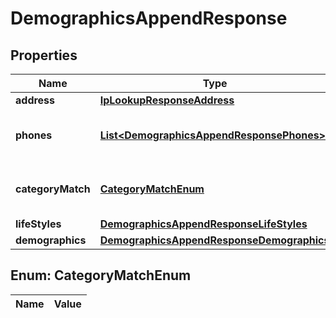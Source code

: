

# DemographicsAppendResponse

## Properties

Name | Type | Description | Notes
------------ | ------------- | ------------- | -------------
**address** | [**IpLookupResponseAddress**](IpLookupResponseAddress.md) |  |  [optional]
**phones** | [**List&lt;DemographicsAppendResponsePhones&gt;**](DemographicsAppendResponsePhones.md) | An array of related phone numbers. |  [optional]
**categoryMatch** | [**CategoryMatchEnum**](#CategoryMatchEnum) | The type of match the data represents. |  [optional]
**lifeStyles** | [**DemographicsAppendResponseLifeStyles**](DemographicsAppendResponseLifeStyles.md) |  |  [optional]
**demographics** | [**DemographicsAppendResponseDemographics**](DemographicsAppendResponseDemographics.md) |  |  [optional]


## Enum: CategoryMatchEnum

Name | Value
---- | -----




